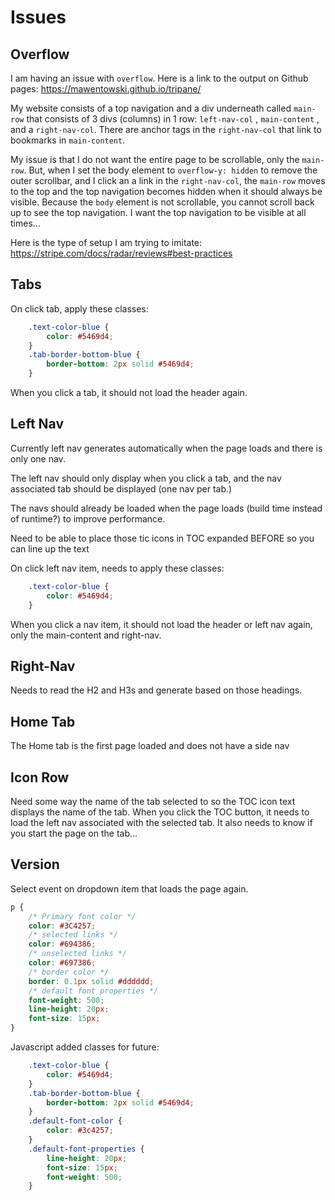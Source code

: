 # Issues
## Overflow 

I am having an issue with `overflow`.  Here is a link to the output on Github pages: https://mawentowski.github.io/tripane/

My website consists of a top navigation and a div underneath called `main-row` that consists of 3 divs (columns) in 1 row: `left-nav-col` , `main-content` , and a `right-nav-col`. There are anchor tags in the `right-nav-col` that link to bookmarks in `main-content`.

My issue is that I do not want the entire page to be scrollable, only the `main-row`. But, when I set the body element to `overflow-y: hidden` to remove the outer scrollbar, and I click an a link in the `right-nav-col`, the `main-row` moves to the top and the top navigation becomes hidden when it should always be visible. Because the `body` element is not scrollable, you cannot scroll back up to see the top navigation. I want the top navigation to be visible at all times...

Here is the type of setup I am trying to imitate: https://stripe.com/docs/radar/reviews#best-practices

## Tabs 
On click tab, apply these classes:
```CSS
    .text-color-blue {
        color: #5469d4;
    }
    .tab-border-bottom-blue {
        border-bottom: 2px solid #5469d4;
    }
```

When you click a tab, it should not load the header again.

## Left Nav

Currently left nav generates automatically when the page loads and there is only one nav.

The left nav should only display when you click a tab, and the nav associated tab should be displayed (one nav per tab.)

The navs should already be loaded when the page loads (build time instead of runtime?) to improve performance.

Need to be able to place those tic icons in TOC expanded BEFORE so you can line up the text

On click left nav item, needs to apply these classes:

```CSS
    .text-color-blue {
        color: #5469d4;
    }
```
When you click a nav item, it should not load the header or left nav again, only the main-content and right-nav.

## Right-Nav
Needs to read the H2 and H3s and generate based on those headings.

## Home Tab
The Home tab is the first page loaded and does not have a side nav

## Icon Row
Need some way the name of the tab selected to so the TOC icon text displays the name of the tab. When you click the TOC button, it needs to load the left nav associated with the selected tab. It also needs to know if you start the page on the tab...

## Version 
Select event on dropdown item that loads the page again.


```CSS
p {
    /* Primary font color */
    color: #3C4257;
    /* selected links */
    color: #694386;
    /* unselected links */
    color: #697386;
    /* border color */
    border: 0.1px solid #dddddd;
    /* default font properties */
    font-weight: 500;
    line-height: 20px;
    font-size: 15px;
}

```

Javascript added classes for future:
```CSS
    .text-color-blue {
        color: #5469d4;
    }
    .tab-border-bottom-blue {
        border-bottom: 2px solid #5469d4;
    }
    .default-font-color {
        color: #3c4257;
    }
    .default-font-properties {
        line-height: 20px;
        font-size: 15px;
        font-weight: 500;
    }
```






